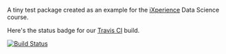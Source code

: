 A tiny test package created as an example for the [iXperience](http://ixperience.co.za/) Data Science course.

Here's the status badge for our [Travis CI](https://travis-ci.org/) build.

[![Build Status](https://travis-ci.org/DataWookie/elliptical.svg?branch=master)](https://travis-ci.org/DataWookie/elliptical)